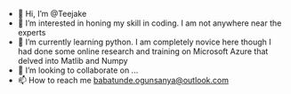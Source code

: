 - 👋 Hi, I’m @Teejake
- 👀 I’m interested in honing my skill in coding. I am not anywhere near the experts
- 🌱 I’m currently learning python. I am completely novice here though I had done some online research and training on Microsoft Azure that delved into Matlib and Numpy
- 💞️ I’m looking to collaborate on ...
- 📫 How to reach me babatunde.ogunsanya@outlook.com

<!---
Teejake/Teejake is a ✨ special ✨ repository because its `README.md` (this file) appears on your GitHub profile.
You can click the Preview link to take a look at your changes.
--->

